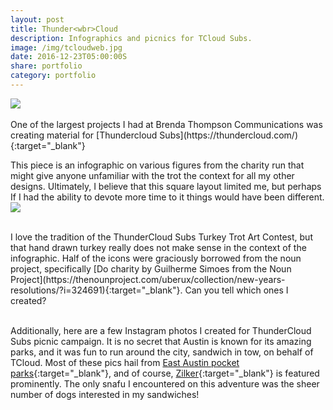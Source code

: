 ```yaml
---
layout: post
title: Thunder<wbr>Cloud
description: Infographics and picnics for TCloud Subs.
image: /img/tcloudweb.jpg
date: 2016-12-23T05:00:00S 
share: portfolio
category: portfolio
---
```

<img class="col three" src="/img/infog.jpg" data-action="zoom">
<div class="col three caption">
&nbsp;
</div> 
One of the largest projects I had at Brenda Thompson Communications was creating material for [Thundercloud Subs](https://thundercloud.com/){:target="_blank"}

This piece is an infographic on various figures from the charity run that might give anyone unfamiliar with the trot the context for all my other designs. Ultimately, I believe that this square layout limited me, but perhaps If I had the ability to devote more time to it things would have been different. 
<img class="col three" src="/img/infog2.jpg" data-action="zoom">
<div class="col three caption">
&nbsp;
</div> 
I love the tradition of the ThunderCloud Subs Turkey Trot Art Contest, but that hand drawn turkey really does not make sense in the context of the infographic. Half of the icons were graciously borrowed from the noun project, specifically [Do charity by Guilherme Simoes from the Noun Project](https://thenounproject.com/uberux/collection/new-years-resolutions/?i=324691){:target="_blank"}. Can you tell which ones I created?

<img class="col three" src="/img/Tcloud-Export%20copy%206.png" alt="" title="example image" data-action="zoom"/>
<div class="col three caption">
&nbsp;
</div> 

Additionally, here are a few Instagram photos I created for ThunderCloud Subs picnic campaign. It is no secret that Austin is known for its amazing parks, and it was fun to run around the city, sandwich in tow, on behalf of TCloud. Most of these pics hail from [East Austin pocket parks](https://www.austinchronicle.com/news/2009-04-17/767852/){:target="_blank"}, and of course, [Zilker](https://austintexas.gov/department/zilker-metropolitan-park){:target="_blank"} is featured prominently. The only snafu I encountered on this adventure was the sheer number of dogs interested in my sandwiches!
<div class="img_row">
	<img class="col one" src="/img/Tcloud-Export%20copy%204.png" alt="" title="example image" data-action="zoom"/>
	<img class="col one" src="/img/Tcloud-Export%20copy%205.png" alt="" title="example image" data-action="zoom"/>
	<img class="col one" src="/img/Tcloud-Export%20copy%207.png" alt="" title="example image" data-action="zoom"/>
</div>

<div class="img_row">
	<img class="col one" src="/img/Tcloud-Export.png" alt="" title="example image" data-action="zoom"/>
	<img class="col one" src="/img/Tcloud-Export%20copy.png" alt="" title="example image" data-action="zoom"/>
	<img class="col one" src="/img/Tcloud-Export%20copy%203.png" alt="" title="example image" data-action="zoom"/>
</div>



